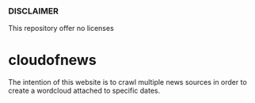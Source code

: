 ### DISCLAIMER

This repository offer no licenses

# cloudofnews

The intention of this website is to crawl multiple news sources in order to create a wordcloud attached to specific dates.
